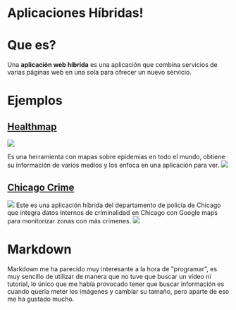 ﻿# Aplicaciones Híbridas!

# Que es?
Una **aplicación web híbrida** es una aplicación que combina servicios de varias páginas web en una sola para ofrecer un nuevo servicio.


# Ejemplos
## [Healthmap](http://www.healthmap.org/)
![](https://pbs.twimg.com/profile_images/616279625971335168/Hc6smXUi_400x400.jpg)

Es una herramienta con mapas sobre epidemias en todo el mundo, obtiene su información de varios medios y los enfoca en una aplicación para ver.
![](https://cdn.discordapp.com/attachments/969341092862496810/1054110567671021578/image.png)
## [Chicago Crime](https://data.cityofchicago.org/Public-Safety/Crimes-Map/dfnk-7re6)
![](https://data.cityofchicago.org/assets/6A231614-652B-4334-852C-54261F4B13BD)
Este es una aplicación híbrida del departamento de policía de Chicago que integra datos internos de criminalidad en Chicago con Google maps para monitorizar zonas con más crímenes.
![](https://cdn.discordapp.com/attachments/969341092862496810/1054110757580705925/image.png)
# Markdown
Markdown me ha parecido muy interesante a la hora de "programar", es muy sencillo de utilizar de manera que no tuve que buscar un vídeo ni tutorial, lo único que me había provocado tener que buscar información es cuando quería meter los imágenes y cambiar su tamaño, pero aparte de eso me ha gustado mucho.
